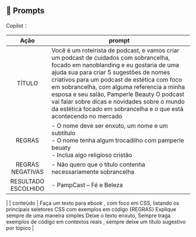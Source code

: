 ## 🧠 Prompts


Copilot：

|   Ação   | prompt                                                                                                                                                                                                                                                                         |
| :------: | ------------------------------------------------------------------------------------------------------------------------------------------------------------------------------------------------------------------------------------------------------------------------------ |
|  TÍTULO  |Você é um roteirista de podcast, e vamos criar um podcast de cuidados com sobrancelha, focado em nanoblanding e eu gostaria de uma ajuda sua para criar 5 sugestões de nomes criativos para um podcast de estética com foco em sobrancelha, com alguma referencia a minha esposa e seu salão, Pamperle Beauty O podcast vai falar sobre dicas e novidades sobre o mundo da estética focado em sobrancelha e o que está acontecendo no mercado | 
|  REGRAS | - O nome deve ser enxuto, um nome e um subtítulo <br> - O nome tenha algum trocadilho com pamperle beuaty  <br> - Inclua algo religioso cristão
|  REGRAS NEGATIVAS |- Não quero que o título contenha necessariamente sobrancelha    |
|  RESULTADO ESCOLHIDO |- PampCast – Fé e Beleza
 





|
| conteúdo | Faça um texto para ebook , com foco em CSS, listando os principais seletores CSS com exemplos em código {REGRAS} Explique sempre de uma maneira simples Deixe o texto enxuto, Sempre traga exemplos de código em contextos reais , sempre deixe um título sugestivo por tópico |

